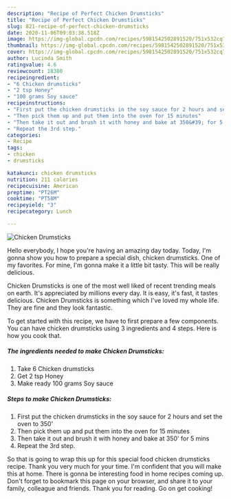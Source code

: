 ```yaml
---
description: "Recipe of Perfect Chicken Drumsticks"
title: "Recipe of Perfect Chicken Drumsticks"
slug: 821-recipe-of-perfect-chicken-drumsticks
date: 2020-11-06T09:03:38.518Z
image: https://img-global.cpcdn.com/recipes/5981542502891520/751x532cq70/chicken-drumsticks-recipe-main-photo.jpg
thumbnail: https://img-global.cpcdn.com/recipes/5981542502891520/751x532cq70/chicken-drumsticks-recipe-main-photo.jpg
cover: https://img-global.cpcdn.com/recipes/5981542502891520/751x532cq70/chicken-drumsticks-recipe-main-photo.jpg
author: Lucinda Smith
ratingvalue: 4.6
reviewcount: 18380
recipeingredient:
- "6 Chicken drumsticks"
- "2 tsp Honey"
- "100 grams Soy sauce"
recipeinstructions:
- "First put the chicken drumsticks in the soy sauce for 2 hours and set the oven to 350&#39;"
- "Then pick them up and put them into the oven for 15 minutes"
- "Then take it out and brush it with honey and bake at 350&#39; for 5 mins"
- "Repeat the 3rd step."
categories:
- Recipe
tags:
- chicken
- drumsticks

katakunci: chicken drumsticks 
nutrition: 211 calories
recipecuisine: American
preptime: "PT26M"
cooktime: "PT58M"
recipeyield: "3"
recipecategory: Lunch

---
```



![Chicken Drumsticks](https://img-global.cpcdn.com/recipes/5981542502891520/751x532cq70/chicken-drumsticks-recipe-main-photo.jpg)

Hello everybody, I hope you're having an amazing day today. Today, I'm gonna show you how to prepare a special dish, chicken drumsticks. One of my favorites. For mine, I'm gonna make it a little bit tasty. This will be really delicious.

Chicken Drumsticks is one of the most well liked of recent trending meals on earth. It's appreciated by millions every day. It is easy, it's fast, it tastes delicious. Chicken Drumsticks is something which I've loved my whole life. They are fine and they look fantastic.




To get started with this recipe, we have to first prepare a few components. You can have chicken drumsticks using 3 ingredients and 4 steps. Here is how you cook that.

<!--inarticleads1-->

##### The ingredients needed to make Chicken Drumsticks:

1. Take 6 Chicken drumsticks
1. Get 2 tsp Honey
1. Make ready 100 grams Soy sauce




<!--inarticleads2-->

##### Steps to make Chicken Drumsticks:

1. First put the chicken drumsticks in the soy sauce for 2 hours and set the oven to 350&#39;
1. Then pick them up and put them into the oven for 15 minutes
1. Then take it out and brush it with honey and bake at 350&#39; for 5 mins
1. Repeat the 3rd step.




So that is going to wrap this up for this special food chicken drumsticks recipe. Thank you very much for your time. I'm confident that you will make this at home. There is gonna be interesting food in home recipes coming up. Don't forget to bookmark this page on your browser, and share it to your family, colleague and friends. Thank you for reading. Go on get cooking!

